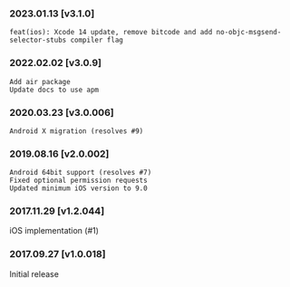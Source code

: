 ### 2023.01.13 [v3.1.0]

```
feat(ios): Xcode 14 update, remove bitcode and add no-objc-msgsend-selector-stubs compiler flag 
```

### 2022.02.02 [v3.0.9]

```
Add air package
Update docs to use apm
```



### 2020.03.23 [v3.0.006]

```
Android X migration (resolves #9)
```


### 2019.08.16 [v2.0.002]

```
Android 64bit support (resolves #7)
Fixed optional permission requests 
Updated minimum iOS version to 9.0
```


### 2017.11.29 [v1.2.044]

iOS implementation (#1)


### 2017.09.27 [v1.0.018]

Initial release
